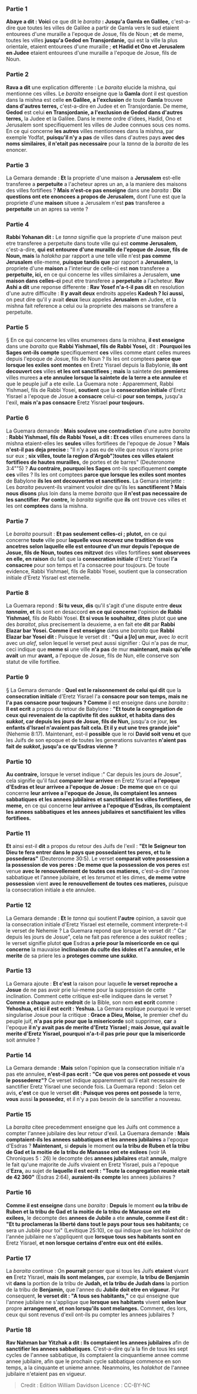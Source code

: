 
### Partie 1
<b>Abaye a dit : Voici</b> ce que dit le <i>baraita</i> <b> : Jusqu'a Gamla en Galilee,</b> c'est-a-dire que toutes les villes de Galilee a partir de Gamla vers le sud etaient entourees d'une muraille a l'epoque de Josue, fils de Noun ; <b>et</b> de meme, toutes les villes <b>jusqu'a Gedod en Transjordanie,</b> qui est la ville la plus orientale, etaient entourees d'une muraille ; <b>et Hadid et Ono et Jerusalem en Judee</b> etaient entourees d'une muraille a l'epoque de Josue, fils de Noun.

### Partie 2
<b>Rava a dit</b> une explication differente : Le <i>baraita</i> elucide la mishna, qui mentionne ces villes. Le <i>baraita</i> enseigne que la <b>Gamla</b> dont il est question dans la mishna est celle <b>en Galilee, a l'exclusion</b> de toute <b>Gamla</b> trouvee <b>dans d'autres terres,</b> c'est-a-dire en Judee et en Transjordanie. De meme, <b>Gedod</b> est celui <b>en Transjordanie, a l'exclusion de Gedod dans d'autres terres,</b> la Judee et la Galilee. Dans le meme ordre d'idees, Hadid, Ono et Jerusalem sont specifiquement les villes de Judee connues sous ces noms. En ce qui concerne <b>les autres</b> villes mentionnees dans la mishna, par exemple Yodfat, <b>puisqu'il n'y a pas</b> de villes dans d'autres pays <b>avec des noms similaires</b>, <b>il n'etait pas necessaire</b> pour la <i>tanna</i> de la <i>baraita</i> de les enoncer.

### Partie 3
La Gemara demande : <b>Et</b> la propriete d'une maison a <b>Jerusalem</b> est-elle transferee a <b>perpetuite</b> a l'acheteur apres un an, a la maniere des maisons des villes fortifiees ? <b>Mais n'est-ce pas enseigne</b> dans une <i>baraita</i> : <b>Dix questions ont ete enoncees a propos de Jerusalem,</b> dont l'une est que la propriete d'une <b>maison</b> situee a Jerusalem n'est <b>pas</b> transferee a <b>perpetuite</b> un an apres sa vente ?

### Partie 4
<b>Rabbi Yohanan dit :</b> Le <i>tanna</i> signifie que la propriete d'une maison peut etre transferee a perpetuite dans toute ville qui est <b>comme Jerusalem,</b> c'est-a-dire, <b>qui est entouree d'une muraille de l'epoque de Josue, fils de Noun, mais</b> la <i>halakha</i> par rapport a une telle ville n'est <b>pas comme Jerusalem</b> elle-meme, <b>puisque tandis que</b> par rapport a <b>Jerusalem, </b> la propriete d'une <b>maison</b> a l'interieur de celle-ci est <b>non</b> transferee a <b>perpetuite, ici,</b> en ce qui concerne les villes similaires a Jerusalem, <b>une maison dans celles-ci</b> peut etre transferee a <b>perpetuite</b> a l'acheteur. <b>Rav Ashi a dit</b> une reponse differente : <b>Rav Yosef n'a-t-il pas dit</b> en resolution d'une autre difficulte : <b>Il y avait deux</b> endroits appeles <b>Kadesh ? Ici aussi,</b> on peut dire qu'il y avait <b>deux</b> lieux appeles <b>Jerusalem</b> en Judee, et la mishna fait reference a celui ou la propriete des maisons se transfere a perpetuite.

### Partie 5
§ En ce qui concerne les villes enumerees dans la mishna, <b>il est enseigne</b> dans une <i>baraita</i> que <b>Rabbi Yishmael, fils de Rabbi Yosei,</b> dit : <b>Pourquoi les Sages ont-ils compte</b> specifiquement <b>ces</b> villes comme etant celles murees depuis l'epoque de Josue, fils de Noun ? Ils les ont comptees <b>parce que lorsque les exiles sont montes</b> en Eretz Yisrael depuis la Babylonie, <b>ils ont decouvert ces</b> villes <b>et les ont sanctifiees ; mais</b> la saintete des <b>premieres</b> villes murees <b>a ete annulee lorsque la saintete de la terre a ete annulee</b> et que le peuple juif a ete exile. La Guemara note : Apparemment, Rabbi Yishmael, fils de Rabbi Yosei, <b>soutient</b> que la <b>consecration initiale</b> d'Eretz Yisrael a l'epoque de Josue <b>a consacre</b> celui-ci <b>pour son temps,</b> jusqu'a l'exil, <b>mais n'a pas consacre</b> Eretz Yisrael <b>pour toujours.</b>

### Partie 6
La Guemara demande : <b>Mais souleve une contradiction</b> d'une autre <i>baraita</i> : <b>Rabbi Yishmael, fils de Rabbi Yosei, a dit : Et ces</b> villes enumerees dans la mishna etaient-elles les <b>seules</b> villes fortifiees de l'epoque de Josue ? <b>Mais n'est-il pas deja precise :</b> "Il n'y a pas eu de ville que nous n'ayons prise sur eux ; <b>six villes, toute la region d'Argob"¦toutes ces villes etaient fortifiees de hautes murailles,</b> de portes et de barres" (Deuteronome 3:4""5) ? <b>Au contraire, pourquoi les Sages</b> ont-ils specifiquement <b>compte ces</b> villes ? Ils les ont comptees <b>parce que lorsque les exiles sont montes</b> de Babylone <b>ils les ont decouvertes et sanctifiees.</b> La Gemara interjette : Les <i>baraita</i> peuvent-ils vraiment vouloir dire qu'ils les <b>sanctifierent ? Mais nous disons</b> plus loin dans la meme <i>baraita</i> que <b>il n'est pas necessaire de les sanctifier</b>. <b>Par contre,</b> le <i>baraita</i> signifie que <b>ils</b> ont trouve ces villes et les ont <b>comptees</b> dans la mishna.

### Partie 7
Le <i>baraita</i> poursuit : <b>Et pas seulement celles-ci ; plutot,</b> en ce qui concerne <b>toute</b> ville pour <b>laquelle vous recevez une tradition de vos ancetres selon laquelle elle est entouree d'un mur depuis l'epoque de Josue, fils de Noun, toutes ces mitzvot</b> des villes fortifiees <b>sont observees en elle, en raison</b> du fait que la <b>consecration initiale</b> d'Eretz Yisrael <b>l'a consacree</b> pour son temps et l'a consacree</b> pour toujours. </b> De toute evidence, Rabbi Yishmael, fils de Rabbi Yosei, soutient que la consecration initiale d'Eretz Yisrael est eternelle.

### Partie 8
La Guemara repond : <b>Si tu veux, dis</b> qu'il s'agit d'une dispute entre <b>deux <i>tannaim</i>, et</b> ils sont en desaccord <b>en ce qui concerne</b> l'opinion <b>de Rabbi Yishmael,</b> fils de Rabbi Yosei. <b>Et si vous le souhaitez, dites</b> plutot que <b>une</b> des <i>baraitot</i>, plus precisement la deuxieme, a en fait ete <b>dit</b> par <b>Rabbi Elazar bar Yosei. Comme il est enseigne</b> dans une <i>baraita</i> que <b>Rabbi Elazar bar Yosei dit :</b> Puisque le verset dit : <b>"Qui a [<i>lo</i>] un mur,</b> avec <i>lo</i> ecrit avec un <i>alef</i>, selon lequel le verset peut aussi signifier : Qui n'a pas de mur, ceci indique que <b>meme si</b> une ville <b>n'a pas</b> de mur <b>maintenant, mais qu'elle avait</b> un mur <b>avant,</b> a l'epoque de Josue, fils de Nun, elle conserve son statut de ville fortifiee.

### Partie 9
§ La Gemara demande : <b>Quel est le raisonnement de celui qui dit</b> que la <b>consecration initiale</b> d'Eretz Yisrael l'a <b>consacre</b> <b>pour son temps, mais ne l'a pas consacre</b> <b>pour toujours ? Comme</b> il est enseigne dans une <i>baraita</i> : <b>Il est ecrit</b> a propos du retour de Babylone : <b>"Et toute la congregation de ceux qui revenaient de la captivite fit des <i>sukkot</i>, et habita dans des <i>sukkot</i>, car depuis les jours de Josue, fils de Nun,</b> jusqu'a ce jour, <b>les enfants d'Israel n'avaient pas fait cela. Et il y eut une tres grande joie"</b> (Nehemie 8:17). Maintenant, est-il <b>possible</b> que le roi <b>David soit venu et</b> que les Juifs de son epoque et de toutes les generations suivantes <b>n'aient pas fait de <i>sukkot</i>, jusqu'a ce qu'Esdras vienne ?</b>

### Partie 10
<b>Au contraire,</b> lorsque le verset indique :" Car depuis les jours de Josue", cela signifie qu'il faut <b>comparer leur arrivee</b> en Eretz Yisrael <b>a l'epoque d'Esdras et leur arrivee a l'epoque de Josue : De meme que</b> en ce qui concerne <b>leur arrivee a l'epoque de Josue, ils comptaient les annees sabbatiques</b> <b>et les annees jubilaires</b> <b>et sanctifiaient les villes fortifiees, de meme,</b> en ce qui concerne <b>leur arrivee a l'epoque d'Esdras, ils comptaient les annees sabbatiques</b> <b>et les annees jubilaires</b> <b>et sanctifiaient les villes fortifiees.</b>

### Partie 11
<b>Et</b> ainsi est-il <b>dit</b> a propos du retour des Juifs de l'exil : <b>"Et le Seigneur ton Dieu te fera entrer dans le pays que possedaient tes peres, et tu le possederas"</b> (Deuteronome 30:5). Le verset <b>comparait votre possession a la possession de vos peres : De meme que la possession de vos peres</b> est venue <b>avec le renouvellement de toutes ces matieres,</b> c'est-a-dire l'annee sabbatique et l'annee jubilaire, et les <i>terumot</i> et les dimes, <b>de meme votre possession</b> vient <b>avec le renouvellement de toutes ces matieres,</b> puisque la consecration initiale a ete annulee.

### Partie 12
La Gemara demande : <b>Et</b> le <i>tanna</i> qui soutient <b>l'autre</b> opinion, a savoir que la consecration initiale d'Eretz Yisrael est eternelle, comment interprete-t-il le verset de Nehemie ? La Guemara repond que lorsque le verset dit :" Car depuis les jours de Josue", cela ne fait pas reference a des <i>sukkot</i> reelles ; le verset signifie plutot <b>que</b> Esdras <b>a prie pour la misericorde en ce qui concerne</b> la mauvaise <b>inclinaison du culte des idoles et l'a annulee, et le merite</b> de sa priere les a <b>proteges comme une <i>sukka</i>.</b>

### Partie 13
La Gemara ajoute : <b>Et c'est</b> la raison pour laquelle <b>le verset reproche a Josue</b> de ne pas avoir prie lui-meme pour la suppression de cette inclination. Comment cette critique est-elle indiquee dans le verset ? <b>Comme a chaque</b> autre <b>endroit</b> de la Bible, son nom <b>est ecrit</b> comme : <b>Yehoshua, et ici il est ecrit : Yeshua.</b> La Gemara explique pourquoi le verset singularise Josue pour la critique : <b>Grace a Dieu, Moise,</b> le premier chef du peuple juif, <b>n'a pas prie pour que la misericorde</b> soit supprimee, <b>car</b> a l'epoque <b>il n'y avait pas de merite d'Eretz Yisrael ; mais Josue, qui avait le merite d'Eretz Yisrael, pourquoi n'a-t-il pas prie pour que la misericorde</b> soit annulee ?

### Partie 14
La Gemara demande : <b>Mais</b> selon l'opinion que la consecration initiale n'a pas ete annulee, <b>n'est-il pas ecrit : "Ce que vos peres ont possede et vous le possederez"?</b> Ce verset indique apparemment qu'il etait necessaire de sanctifier Eretz Yisrael une seconde fois. La Guemara repond : Selon cet avis, <b>c'est</b> ce que le verset <b>dit : Puisque vos peres ont possede</b> la terre, <b>vous</b> aussi <b>la possedez</b>, et il n'y a pas besoin de la sanctifier a nouveau.

### Partie 15
La <i>baraita</i> citee precedemment enseigne que les Juifs ont commence a compter l'annee jubilaire des leur retour d'exil. La Guemara demande : <b>Mais comptaient-ils les annees sabbatiques</b> <b>et les annees jubilaires</b> a l'epoque d'Esdras ? <b>Maintenant,</b> si <b>depuis</b> le moment <b>ou la tribu de Ruben et la tribu de Gad et la moitie de la tribu de Manasse ont ete exilees</b> (voir IA Chroniques 5 : 26) le decompte des <b>annees jubilaires</b> etait <b>annule,</b> malgre le fait qu'une majorite de Juifs vivaient en Eretz Yisrael, puis a l'epoque d'<b>Ezra,</b> au sujet de <b>laquelle il est ecrit : "Toute la congregation reunie etait de 42 360"</b> (Esdras 2:64), <b>auraient-ils</b> <b>compte</b> les annees jubilaires ?

### Partie 16
<b>Comme il est enseigne</b> dans une <i>baraita</i> : <b>Depuis</b> le moment <b>ou la tribu de Ruben et la tribu de Gad et la moitie de la tribu de Manasse ont ete exilees,</b> le decompte des <b>annees de Jubile</b> a ete <b>annule, comme il est dit : "Et tu proclameras la liberté dans tout le pays pour tous ses habitants;</b> ce sera un Jubilé pour toi" (Levitique 25:10), ce qui indique que les <i>halakhot</i> de l'année jubilaire ne s'appliquent que <b>lorsque tous ses habitants sont en</b> Eretz Yisrael, <b>et non lorsque certains d'entre eux ont été exilés.</b>

### Partie 17
La <i>baraita</i> continue : On <b>pourrait</b> penser que si tous les Juifs <b>etaient</b> vivant <b>en</b> Eretz Yisrael, <b>mais ils sont melanges,</b> par exemple, <b>la tribu de Benjamin</b> vit <b>dans</b> la portion de la tribu de <b>Judah, et la tribu de Judah dans</b> la portion de la tribu de <b>Benjamin,</b> que l'annee du <b>Jubile</b> <b>doit etre en vigueur.</b> Par consequent, <b>le verset dit : "A tous ses habitants,"</b> ce qui enseigne que l'annee jubilaire ne s'applique que <b>lorsque ses habitants</b> vivent <b>selon leur</b> propre <b>arrangement, et non lorsqu'ils sont melanges.</b> Comment, des lors, ceux qui sont revenus d'exil ont-ils pu compter les annees jubilaires ?

### Partie 18
<b>Rav Nahman bar Yitzhak a dit : Ils comptaient les annees jubilaires</b> afin de <b>sanctifier les annees sabbatiques</b>. C'est-a-dire qu'a la fin de tous les sept cycles de l'annee sabbatique, ils comptaient la cinquantieme annee comme annee jubilaire, afin que le prochain cycle sabbatique commence en son temps, a la cinquante et unieme annee. Neanmoins, les <i>halakhot</i> de l'annee jubilaire n'etaient pas en vigueur.

>Credit : Edition William Davidson
>Licence : CC-BY-NC